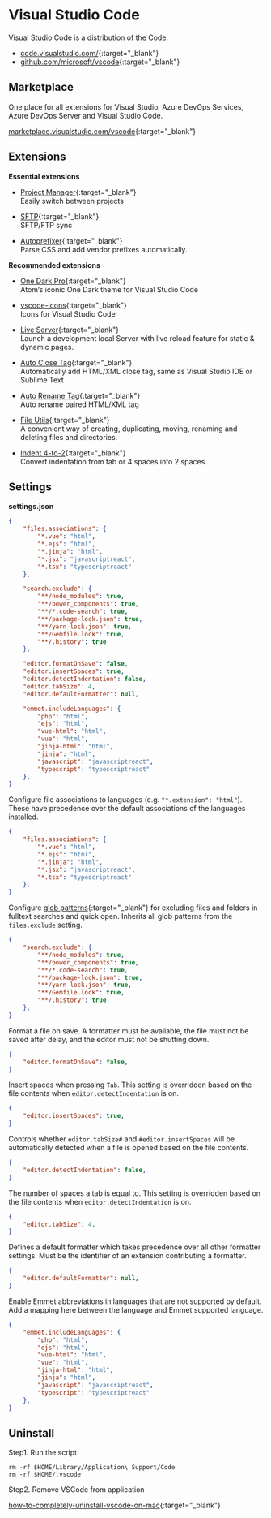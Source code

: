 # Visual Studio Code

Visual Studio Code is a distribution of the Code.

- [code.visualstudio.com/](https://code.visualstudio.com/){:target="_blank"}
- [github.com/microsoft/vscode](https://github.com/microsoft/vscode){:target="_blank"}

## Marketplace

One place for all extensions for Visual Studio, Azure DevOps Services, Azure DevOps Server and Visual Studio Code.

[marketplace.visualstudio.com/vscode](https://marketplace.visualstudio.com/vscode){:target="_blank"}

## Extensions

**Essential extensions**

- [Project Manager](https://marketplace.visualstudio.com/items?itemName=alefragnani.project-manager){:target="_blank"}  
  Easily switch between projects  

- [SFTP](https://marketplace.visualstudio.com/items?itemName=liximomo.sftp){:target="_blank"}  
  SFTP/FTP sync  

- [Autoprefixer](https://marketplace.visualstudio.com/items?itemName=mrmlnc.vscode-autoprefixer){:target="_blank"}  
  Parse CSS and add vendor prefixes automatically.  

**Recommended extensions**

- [One Dark Pro](https://marketplace.visualstudio.com/items?itemName=zhuangtongfa.Material-theme){:target="_blank"}  
  Atom‘s iconic One Dark theme for Visual Studio Code  

- [vscode-icons](https://marketplace.visualstudio.com/items?itemName=vscode-icons-team.vscode-icons){:target="_blank"}  
  Icons for Visual Studio Code  

- [Live Server](https://marketplace.visualstudio.com/items?itemName=ritwickdey.LiveServer){:target="_blank"}  
  Launch a development local Server with live reload feature for static & dynamic pages.  

- [Auto Close Tag](https://marketplace.visualstudio.com/items?itemName=formulahendry.auto-close-tag){:target="_blank"}  
  Automatically add HTML/XML close tag, same as Visual Studio IDE or Sublime Text  

- [Auto Rename Tag](https://marketplace.visualstudio.com/items?itemName=formulahendry.auto-rename-tag){:target="_blank"}  
  Auto rename paired HTML/XML tag  

- [File Utils](https://marketplace.visualstudio.com/items?itemName=sleistner.vscode-fileutils){:target="_blank"}  
  A convenient way of creating, duplicating, moving, renaming and deleting files and directories.  

- [Indent 4-to-2](https://marketplace.visualstudio.com/items?itemName=Compulim.indent4to2){:target="_blank"}  
  Convert indentation from tab or 4 spaces into 2 spaces  

## Settings

**settings.json**

```json
{
    "files.associations": {
        "*.vue": "html",
        "*.ejs": "html",
        "*.jinja": "html",
        "*.jsx": "javascriptreact",
        "*.tsx": "typescriptreact"
    },

    "search.exclude": {
        "**/node_modules": true,
        "**/bower_components": true,
        "**/*.code-search": true,
        "**/package-lock.json": true,
        "**/yarn-lock.json": true,
        "**/Gemfile.lock": true,
        "**/.history": true
    },

    "editor.formatOnSave": false,
    "editor.insertSpaces": true,
    "editor.detectIndentation": false,
    "editor.tabSize": 4,
    "editor.defaultFormatter": null,

    "emmet.includeLanguages": {
        "php": "html",
        "ejs": "html",
        "vue-html": "html",
        "vue": "html",
        "jinja-html": "html",
        "jinja": "html",
        "javascript": "javascriptreact",
        "typescript": "typescriptreact"
    },
}
```

Configure file associations to languages (e.g. `"*.extension": "html"`). These have precedence over the default associations of the languages installed.

```json
{
    "files.associations": {
        "*.vue": "html",
        "*.ejs": "html",
        "*.jinja": "html",
        "*.jsx": "javascriptreact",
        "*.tsx": "typescriptreact"
    },
}
```

Configure [glob patterns](https://code.visualstudio.com/docs/editor/codebasics#_advanced-search-options){:target="_blank"} for excluding files and folders in fulltext searches and quick open. Inherits all glob patterns from the `files.exclude` setting.

```json
{
    "search.exclude": {
        "**/node_modules": true,
        "**/bower_components": true,
        "**/*.code-search": true,
        "**/package-lock.json": true,
        "**/yarn-lock.json": true,
        "**/Gemfile.lock": true,
        "**/.history": true
    },
}
```

Format a file on save. A formatter must be available, the file must not be saved after delay, and the editor must not be shutting down.

```json
{
    "editor.formatOnSave": false,
}
```

Insert spaces when pressing `Tab`. This setting is overridden based on the file contents when `editor.detectIndentation` is on.

```json
{
    "editor.insertSpaces": true,
}
```

Controls whether `editor.tabSize#` and `#editor.insertSpaces` will be automatically detected when a file is opened based on the file contents.

```json
{
    "editor.detectIndentation": false,
}
```

The number of spaces a tab is equal to. This setting is overridden based on the file contents when `editor.detectIndentation` is on.

```json
{
    "editor.tabSize": 4,
}
```

Defines a default formatter which takes precedence over all other formatter settings. Must be the identifier of an extension contributing a formatter.

```json
{
    "editor.defaultFormatter": null,
}
```

Enable Emmet abbreviations in languages that are not supported by default. Add a mapping here between the language and Emmet supported language.

```json
{
    "emmet.includeLanguages": {
        "php": "html",
        "ejs": "html",
        "vue-html": "html",
        "vue": "html",
        "jinja-html": "html",
        "jinja": "html",
        "javascript": "javascriptreact",
        "typescript": "typescriptreact"
    },
}
```

## Uninstall

Step1. Run the script

```shell
rm -rf $HOME/Library/Application\ Support/Code
rm -rf $HOME/.vscode
```

Step2. Remove VSCode from application

[how-to-completely-uninstall-vscode-on-mac](https://stackoverflow.com/questions/42603103/how-to-completely-uninstall-vscode-on-mac){:target="_blank"}
